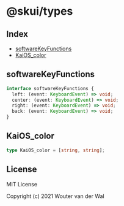 # @skui/types

## Index

- [softwareKeyFunctions](#softwarekeyfunctions)
- [KaiOS_color](#kaios_color)

## softwareKeyFunctions

```ts
interface softwareKeyFunctions {
  left: (event: KeyboardEvent) => void;
  center: (event: KeyboardEvent) => void;
  right: (event: KeyboardEvent) => void;
  back: (event: KeyboardEvent) => void;
}
```

## KaiOS_color

```ts
type KaiOS_color = [string, string];
```

## License

MIT License

Copyright (c) 2021 Wouter van der Wal
